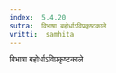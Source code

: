```yaml
---
index:  5.4.20
sutra:  विभाषा बहोर्धाऽविप्रकृष्टकाले
vritti:  samhita 
---
```


विभाषा बहोर्धाऽविप्रकृष्टकाले


